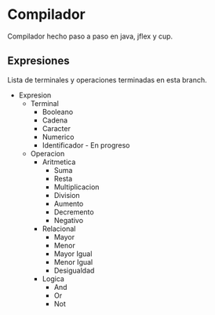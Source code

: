 # Compilador

Compilador hecho paso a paso en java, jflex y cup.

## Expresiones

Lista de terminales y operaciones terminadas en esta branch.

-  Expresion
   -  Terminal
      -  Booleano
      -  Cadena
      -  Caracter
      -  Numerico
      -  Identificador - En progreso
   -  Operacion
      -  Aritmetica
         -  Suma
         -  Resta
         -  Multiplicacion
         -  Division
         -  Aumento
         -  Decremento
         -  Negativo
      -  Relacional
         -  Mayor
         -  Menor
         -  Mayor Igual
         -  Menor Igual
         -  Desigualdad
      -  Logica
         -  And
         -  Or
         -  Not

